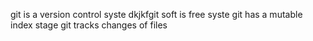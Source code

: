 git is a version control syste
dkjkfgit soft is free syste
git has a mutable index stage
git tracks changes of files

